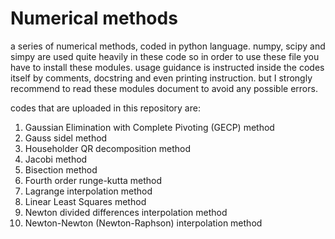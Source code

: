 # Numerical methods
a series of numerical methods, coded in python language. numpy, scipy and simpy are used quite heavily in these code so in order to use these file you have to install these modules. usage guidance is instructed inside the codes itself by comments, docstring and even printing instruction. but I strongly recommend to read these modules document to avoid any possible errors.

codes that are uploaded in this repository are:
1) Gaussian Elimination with Complete Pivoting (GECP) method
2) Gauss sidel method
3) Householder QR decomposition method
4) Jacobi method
5) Bisection method
6) Fourth order runge-kutta method
7) Lagrange interpolation method
8) Linear Least Squares method
9) Newton divided differences interpolation method
10) Newton-Newton (Newton-Raphson) interpolation method

